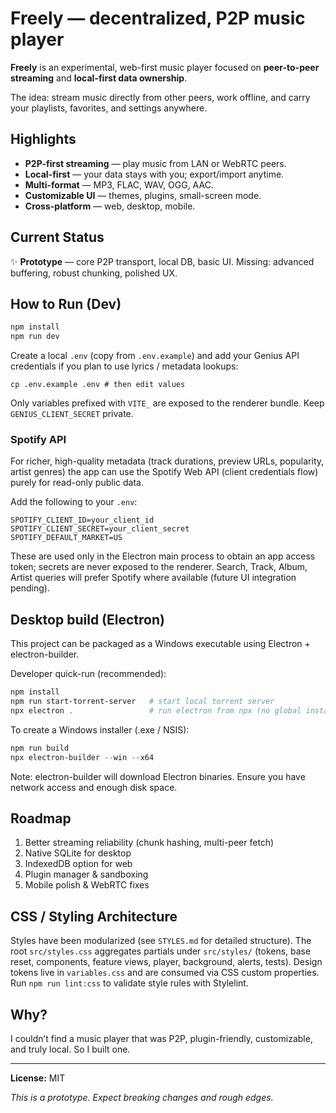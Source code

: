 # Freely — decentralized, P2P music player

**Freely** is an experimental, web-first music player focused on **peer-to-peer streaming** and **local-first data ownership**.

The idea: stream music directly from other peers, work offline, and carry your playlists, favorites, and settings anywhere.

## Highlights

* **P2P-first streaming** — play music from LAN or WebRTC peers.
* **Local-first** — your data stays with you; export/import anytime.
* **Multi-format** — MP3, FLAC, WAV, OGG, AAC.
* **Customizable UI** — themes, plugins, small-screen mode.
* **Cross-platform** — web, desktop, mobile.

## Current Status

✨ **Prototype** — core P2P transport, local DB, basic UI.
Missing: advanced buffering, robust chunking, polished UX.

## How to Run (Dev)

```bash
npm install
npm run dev
```

Create a local `.env` (copy from `.env.example`) and add your Genius API credentials if you plan to use lyrics / metadata lookups:

```
cp .env.example .env # then edit values
```

Only variables prefixed with `VITE_` are exposed to the renderer bundle. Keep `GENIUS_CLIENT_SECRET` private.

### Spotify API

For richer, high-quality metadata (track durations, preview URLs, popularity, artist genres) the app can use the Spotify Web API (client credentials flow) purely for read-only public data.

Add the following to your `.env`:

```
SPOTIFY_CLIENT_ID=your_client_id
SPOTIFY_CLIENT_SECRET=your_client_secret
SPOTIFY_DEFAULT_MARKET=US
```

These are used only in the Electron main process to obtain an app access token; secrets are never exposed to the renderer. Search, Track, Album, Artist queries will prefer Spotify where available (future UI integration pending).

## Desktop build (Electron)

This project can be packaged as a Windows executable using Electron + electron-builder.

Developer quick-run (recommended):

```powershell
npm install
npm run start-torrent-server   # start local torrent server
npx electron .                 # run electron from npx (no global install)
```

To create a Windows installer (.exe / NSIS):

```powershell
npm run build
npx electron-builder --win --x64
```

Note: electron-builder will download Electron binaries. Ensure you have network access and enough disk space.

## Roadmap

1. Better streaming reliability (chunk hashing, multi-peer fetch)
2. Native SQLite for desktop
3. IndexedDB option for web
4. Plugin manager & sandboxing
5. Mobile polish & WebRTC fixes

## CSS / Styling Architecture

Styles have been modularized (see `STYLES.md` for detailed structure). The root `src/styles.css` aggregates partials under `src/styles/` (tokens, base reset, components, feature views, player, background, alerts, tests). Design tokens live in `variables.css` and are consumed via CSS custom properties. Run `npm run lint:css` to validate style rules with Stylelint.

## Why?

I couldn’t find a music player that was P2P, plugin-friendly, customizable, and truly local. So I built one.

---

**License:** MIT

*This is a prototype. Expect breaking changes and rough edges.*
